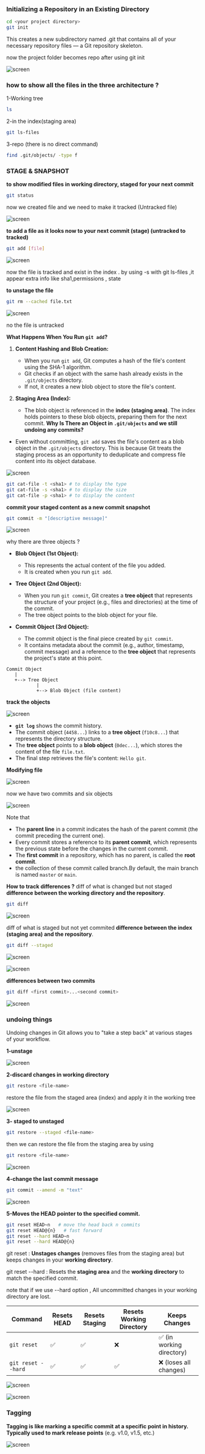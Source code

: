 ### Initializing a Repository in an Existing Directory
```bash
cd <your project directory>
git init
```
This creates a new subdirectory named .git that contains all of your necessary repository files — a
Git repository skeleton.

now the project folder becomes repo after using git init

![screen](./images/2.1.png)

### how to show all the files in the three architecture ?
1-Working tree 
```bash
ls
```
2-in the index(staging area)
```bash
git ls-files 
```
3-repo (there is no direct command)
```bash
find .git/objects/ -type f 
```
### STAGE & SNAPSHOT

**to show modified files in working directory, staged for your next commit**

```bash
git status
```

now we created file and we need to make it tracked (Untracked file)

![screen](./images/2.2.png)
 

**to add a file as it looks now to your next commit (stage) (untracked to tracked)**
```bash
git add [file]

```
![screen](./images/2.3.png)

now the file is tracked and exist in the index .
by using -s with git ls-files ,it appear extra info like sha1,permissions , state

**to unstage the file** 
```bash
git rm --cached file.txt
```

![screen](./images/2.4.png)

no the file is untracked 

**What Happens When You Run `git add`?**
1. **Content Hashing and Blob Creation:**
    
    - When you run `git add`, Git computes a hash of the file's content using the SHA-1 algorithm.
    - Git checks if an object with the same hash already exists in the `.git/objects` directory.
    - If not, it creates a new blob object to store the file's content.
2. **Staging Area (Index):**
    
    - The blob object is referenced in the **index (staging area)**. The index holds pointers to these blob objects, preparing them for the next commit.
**Why Is There an Object in `.git/objects` and we still undoing any commits?**
- Even without committing, `git add` saves the file's content as a blob object in the `.git/objects` directory. This is because Git treats the staging process as an opportunity to deduplicate and compress file content into its object database.

![screen](./images/2.5.png)

```bash
git cat-file -t <sha1> # to display the type 
git cat-file -s <sha1> # to display the size 
git cat-file -p <sha1> # to display the content
```

**commit your staged content as a new commit snapshot**
```bash
git commit -m "[descriptive message]"
```

![screen](./images/2.6.png)

why there are three objects ?

- **Blob Object (1st Object):**
    
    - This represents the actual content of the file you added.
    - It is created when you run `git add`.
- **Tree Object (2nd Object):**
    
    - When you run `git commit`, Git creates a **tree object** that represents the structure of your project (e.g., files and directories) at the time of the commit.
    - The tree object points to the blob object for your file.
- **Commit Object (3rd Object):**
    
    - The commit object is the final piece created by `git commit`.
    - It contains metadata about the commit (e.g., author, timestamp, commit message) and a reference to the **tree object** that represents the project's state at this point.
```plaintext
Commit Object
   |
   +--> Tree Object
           |
           +--> Blob Object (file content)
```

**track the objects**

![screen](./images/2.7.png)

- **`git log`** shows the commit history.
- The commit object (`4458...`) links to a **tree object** (`f10c8...`) that represents the directory structure.
- The **tree object** points to a **blob object** (`0dec...`), which stores the content of the file `file.txt`.
- The final step retrieves the file's content: `Hello git`.

**Modifying file**

![screen](./images/2.8.png)

now we have two commits and six objects 

![screen](./images/2.9.png)

Note that 
- The **parent line** in a commit indicates the hash of the parent commit (the commit preceding the current one).
- Every commit stores a reference to its **parent commit**, which represents the previous state before the changes in the current commit.
- The **first commit** in a repository, which has no parent, is called the **root commit**.
- the collection of these commit called branch.By default, the main branch is named `master` or `main`.

**How to track differences ?**
diff of what is changed but not staged **difference between the working directory  and the repository**.
```bash
git diff
```

![screen](./images/2.10.png)

diff of what is staged but not yet commited **difference between the index (staging area) and the repository**.
```bash
git diff --staged
```
![screen](./images/2.11.png)


![screen](./images/2.12.png)

**differences between two commits**
```bash
git diff <first commit>...<second commit>
```

![screen](./images/2.13.png)


### undoing things 

Undoing changes in Git allows you to "take a step back" at various stages of your workflow.

**1-unstage**

![screen](./images/2.14.png)

**2-discard changes in working directory**
```bash
git restore <file-name>
```

restore the file from the staged area (index) and apply it in the working tree

![screen](./images/2.15.png)

**3- staged to unstaged**
```bash
git restore --staged <file-name>
```
then we can restore the file from the staging area by using 
```bash
git restore <file-name>
```

![screen](./images/2.16.png)


**4-change the last commit message**
```bash
git commit --amend -m "text"
```

![screen](./images/2.17.png)

**5-Moves the HEAD pointer to the specified commit.**
```bash
git reset HEAD~n   # move the head back n commits
git reset HEAD@{n}   # fast forward
git reset --hard HEAD~n
git reset --hard HEAD@{n}
```

git reset : 
**Unstages changes** (removes files from the staging area) but keeps changes in your **working directory**.

git reset --hard : 
Resets the **staging area** and the **working directory** to match the specified commit.

note that if we use --hard option , All uncommitted changes in your working directory are lost.

| Command            | Resets HEAD | Resets Staging | Resets Working Directory | Keeps Changes            |
| ------------------ | ----------- | -------------- | ------------------------ | ------------------------ |
| `git reset`        | ✅           | ✅              | ❌                        | ✅ (in working directory) |
| `git reset --hard` | ✅           | ✅              | ✅                        | ❌ (loses all changes)    |

![screen](./images/2.18.png)

![screen](./images/2.19.png)


### Tagging
**Tagging is like marking a specific commit at a specific point in history. Typically used to mark release points**  (e.g. v1.0, v1.5, etc.)

![screen](./images/2.20.png)
